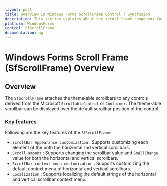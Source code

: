 ```yaml
---
layout: post
title: Overview in Windows Forms ScrollFrame Control | Syncfusion
description: This section explains about the scroll frame component for windows forms and it's important key features and more details.
platform: WindowsForms
control: SfScrollFrame
documentation: ug
---
```


# Windows Forms Scroll Frame (SfScrollFrame) Overview

## Overview

The `SfScrollFrame` attaches the theme-able scrollbars to any controls derived from the Microsoft `ScrollableControl` or `Container`. The theme-able scrollbar can be displayed over the default scrollbar position of the control. 

### Key features 

Following are the key features of the `SfScrollFrame`:

* `ScrollBar Appearance customization` : Supports customizing each element of the both the horizontal and vertical scrollbars.
* `Scroll amount` : Supports changing the scrollbar value and `SmallChange` value for both the horizontal and vertical scrollbars.
* `ScrollBar context menu customization` : Supports customizing the default context menu of horizontal and vertical scrollbars.
* `Localization` : Supports localizing the default strings of the horizontal and vertical scrollbar context menu.